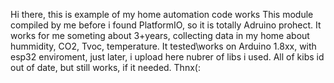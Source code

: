   Hi there, this is example of my home automation code works
This module compiled by me before i found PlatformIO, so it is totally Adruino prohect.
It works for me someting about 3+years, collecting data in my home about hummidity, CO2, Tvoc, temperature.
It tested\works on Arduino 1.8xx, with esp32 enviroment, just later, i upload here nubrer of libs i used. 
All of kibs id out of date, but still works, if it needed.
Thnx(:
